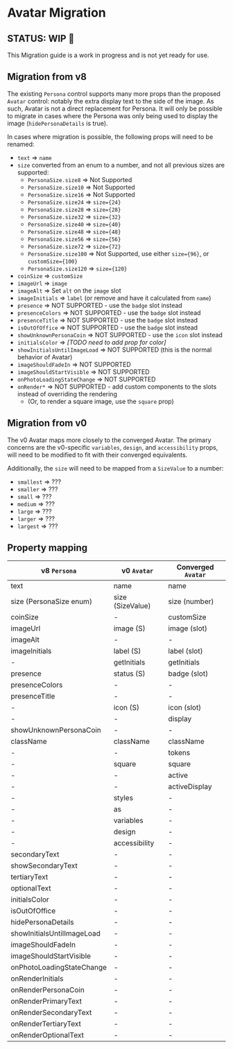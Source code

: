# Avatar Migration

## STATUS: WIP 🚧

This Migration guide is a work in progress and is not yet ready for use.

## Migration from v8

The existing `Persona` control supports many more props than the proposed `Avatar` control: notably the extra display text to the side of the image. As such, Avatar is not a direct replacement for Persona. It will only be possible to migrate in cases where the Persona was only being used to display the image (`hidePersonaDetails` is true).

In cases where migration is possible, the following props will need to be renamed:

- `text` => `name`
- `size` converted from an enum to a number, and not all previous sizes are supported:
  - `PersonaSize.size8` => Not Supported
  - `PersonaSize.size10` => Not Supported
  - `PersonaSize.size16` => Not Supported
  - `PersonaSize.size24` => `size={24}`
  - `PersonaSize.size28` => `size={28}`
  - `PersonaSize.size32` => `size={32}`
  - `PersonaSize.size40` => `size={40}`
  - `PersonaSize.size48` => `size={48}`
  - `PersonaSize.size56` => `size={56}`
  - `PersonaSize.size72` => `size={72}`
  - `PersonaSize.size100` => Not Supported, use either `size={96}`, or `customSize={100}`
  - `PersonaSize.size120` => `size={120}`
- `coinSize` => `customSize`
- `imageUrl` => `image`
- `imageAlt` => Set `alt` on the `image` slot
- `imageInitials` => `label` (or remove and have it calculated from `name`)
- `presence` => NOT SUPPORTED - use the `badge` slot instead
- `presenceColors` => NOT SUPPORTED - use the `badge` slot instead
- `presenceTitle` => NOT SUPPORTED - use the `badge` slot instead
- `isOutOfOffice` => NOT SUPPORTED - use the `badge` slot instead
- `showUnknownPersonaCoin` => NOT SUPPORTED - use the `icon` slot instead
- `initialsColor` => _[TODO need to add prop for color]_
- `showInitialsUntilImageLoad` => NOT SUPPORTED (this is the normal behavior of Avatar)
- `imageShouldFadeIn` => NOT SUPPORTED
- `imageShouldStartVisible` => NOT SUPPORTED
- `onPhotoLoadingStateChange` => NOT SUPPORTED
- `onRender*` => NOT SUPPORTED - add custom components to the slots instead of overriding the rendering
  - (Or, to render a square image, use the `square` prop)

## Migration from v0

The v0 Avatar maps more closely to the converged Avatar. The primary concerns are the v0-specific `variables`, `design`, and `accessibility` props, will need to be modified to fit with their converged equivalents.

Additionally, the `size` will need to be mapped from a `SizeValue` to a number:

- `smallest` => ???
- `smaller` => ???
- `small` => ???
- `medium` => ???
- `large` => ???
- `larger` => ???
- `largest` => ???

## Property mapping

| v8 `Persona`               | v0 `Avatar`      | Converged `Avatar` |
| -------------------------- | ---------------- | ------------------ |
| text                       | name             | name               |
| size (PersonaSize enum)    | size (SizeValue) | size (number)      |
| coinSize                   | -                | customSize         |
| imageUrl                   | image (S)        | image (slot)       |
| imageAlt                   | -                | -                  |
| imageInitials              | label (S)        | label (slot)       |
| -                          | getInitials      | getInitials        |
| presence                   | status (S)       | badge (slot)       |
| presenceColors             | -                | -                  |
| presenceTitle              | -                | -                  |
| -                          | icon (S)         | icon (slot)        |
| -                          | -                | display            |
| showUnknownPersonaCoin     | -                | -                  |
| className                  | className        | className          |
| -                          | -                | tokens             |
| -                          | square           | square             |
| -                          | -                | active             |
| -                          | -                | activeDisplay      |
| -                          | styles           | -                  |
| -                          | as               | -                  |
| -                          | variables        | -                  |
| -                          | design           | -                  |
| -                          | accessibility    | -                  |
| secondaryText              | -                | -                  |
| showSecondaryText          | -                | -                  |
| tertiaryText               | -                | -                  |
| optionalText               | -                | -                  |
| initialsColor              | -                | -                  |
| isOutOfOffice              | -                | -                  |
| hidePersonaDetails         | -                | -                  |
| showInitialsUntilImageLoad | -                | -                  |
| imageShouldFadeIn          | -                | -                  |
| imageShouldStartVisible    | -                | -                  |
| onPhotoLoadingStateChange  | -                | -                  |
| onRenderInitials           | -                | -                  |
| onRenderPersonaCoin        | -                | -                  |
| onRenderPrimaryText        | -                | -                  |
| onRenderSecondaryText      | -                | -                  |
| onRenderTertiaryText       | -                | -                  |
| onRenderOptionalText       | -                | -                  |
